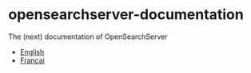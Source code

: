 # opensearchserver-documentation
The  (next) documentation of OpenSearchServer

- [English](en)
- [Françai](fr)
